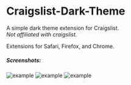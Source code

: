 # Craigslist-Dark-Theme

A simple dark theme extension for Craigslist.  
*Not affiliated with craigslist.*     
  
Extensions for Safari, Firefox, and Chrome.  

##### Screenshots:
![example](https://i.imgur.com/boDqq0N.png)
![example](https://i.imgur.com/qrUZoni.png)
![example](https://i.imgur.com/TjPVriS.png)
